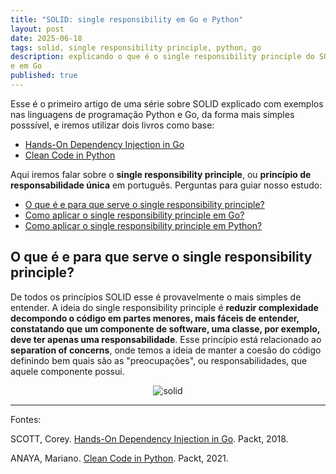 ```yaml
---
title: "SOLID: single responsibility em Go e Python"
layout: post
date: 2025-06-18
tags: solid, single responsibility principle, python, go
description: explicando o que é o single responsibility principle do SOLID, com exemplos em Python
e em Go
published: true
---
```


Esse é o primeiro artigo de uma série sobre SOLID explicado com exemplos nas linguagens de
programação Python e Go, da forma mais simples posssível, e iremos utilizar dois livros como base:

- [Hands-On Dependency Injection in Go](https://www.amazon.com.br/Hands-Dependency-Injection-Corey-Scott/dp/1789132762)
- [Clean Code in Python](https://www.amazon.com.br/Clean-Code-Python-maintainable-efficient/dp/1800560214)

Aqui iremos falar sobre o **single responsibility principle**, ou **princípio de responsabilidade
única** em português. Perguntas para guiar nosso estudo:

- [O que é e para que serve o single responsibility principle?](#1)
- [Como aplicar o single responsibility principle em Go?](#2)
- [Como aplicar o single responsibility principle em Python?](#3)

## <a name="1"></a>O que é e para que serve o single responsibility principle?

De todos os princípios SOLID esse é provavelmente o mais simples de entender. A ideia do single
responsibility principle é **reduzir complexidade decompondo o código em partes menores, mais fáceis
de entender, constatando que um componente de software, uma classe, por exemplo, deve ter apenas uma
responsabilidade**. Esse princípio está relacionado ao **separation of concerns**, onde temos a ideia
de manter a coesão do código definindo bem quais são as "preocupações", ou responsabilidades, que
aquele componente possui.

<div align="center">
<img alt="solid" src="../../../assets/images/8/solid.png"/>
</div>

---

Fontes:

SCOTT, Corey. [Hands-On Dependency Injection in Go](https://www.amazon.com.br/Hands-Dependency-Injection-Corey-Scott/dp/1789132762).
Packt, 2018.

ANAYA, Mariano. [Clean Code in Python](https://www.amazon.com.br/Clean-Code-Python-maintainable-efficient/dp/1800560214).
Packt, 2021.

